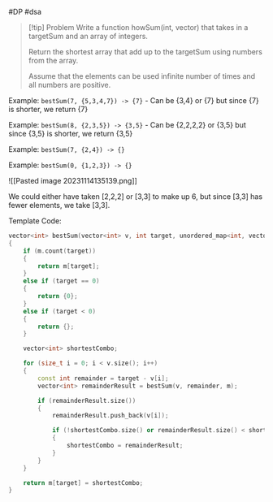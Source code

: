 #DP #dsa 

>[!tip] Problem
>Write a function howSum(int, vector) that takes in a targetSum and an array of integers.
>
>Return the shortest array that add up to the targetSum using numbers from the array.
>
>Assume that the elements can be used infinite number of times and all numbers are positive.

Example:
	`bestSum(7, {5,3,4,7}) -> {7}`
	- Can be {3,4} or {7} but since {7} is shorter, we return {7}

Example:
	`bestSum(8, {2,3,5}) -> {3,5}`
	- Can be {2,2,2,2} or {3,5} but since {3,5} is shorter, we return {3,5}

Example:
	`bestSum(7, {2,4}) -> {}`

Example:
	`bestSum(0, {1,2,3}) -> {}`


![[Pasted image 20231114135139.png]]


We could either have taken [2,2,2] or [3,3] to make up 6, but since [3,3] has fewer elements, we take [3,3].


Template Code:
```cpp
vector<int> bestSum(vector<int> v, int target, unordered_map<int, vector<int>>& m)
{
    if (m.count(target))
    {
        return m[target];
    }
    else if (target == 0)
    {
        return {0};
    }
    else if (target < 0)
    {
        return {};
    }

    vector<int> shortestCombo;

    for (size_t i = 0; i < v.size(); i++)
    {
        const int remainder = target - v[i];
        vector<int> remainderResult = bestSum(v, remainder, m);

        if (remainderResult.size())
        {
            remainderResult.push_back(v[i]);

            if (!shortestCombo.size() or remainderResult.size() < shortestCombo.size())
            {
                shortestCombo = remainderResult;
            }
        }
    }

    return m[target] = shortestCombo;
}
```

